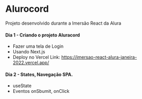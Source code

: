 # Alurocord
Projeto desenvolvido durante a Imersão React da Alura

#### Dia 1 - Criando o projeto Aluracord

- Fazer uma tela de Login
- Usando Next.js
- Deploy no Vercel
Link: https://imersao-react-alura-janeira-2022.vercel.app/

#### Dia 2 - States, Navegação SPA.
- useState
- Eventos onSbumit, onClick

